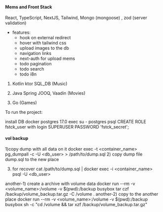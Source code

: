 #### Mems and Front Stack
React,  TypeScript, NextJS, Tailwind, Mongo (mongoose) , zod (server validation)
* features:
   * hook on external redirect
   * hover with tailwind css
   * upload images to the db
   * navigation links
   * next-auth for upload mems
   * todo pagination
   * todo search
   * todo i8n

1) Kotlin ktor SQL_DB (Music)

2) Java Spring  JOOQ, Vaadin (Movies)

3) Go (Games)

To run the project:


install DB
docker postgres 17.0
exec
su - postgres
psql
CREATE ROLE fstck_user with login SUPERUSER PASSWORD 'fstck_secret';

#### vol backup

1)copy dump with all data on it
docker exec -t <container_name> pg_dumpall -c -U <db_user> > /path/to/dump.sql
2) copy dump file dump.sql to the new place

3) for recover
cat /path/to/dump.sql | docker exec -i <container_name> psql -U <db_user>

another-1)
create a archive with volume data
docker run --rm -v <volume_name>:/volume -v $(pwd):/backup busybox tar czf /backup/volume_backup.tar.gz -C /volume .
another-2)
copy to the another place 
docker run --rm -v <volume_name>:/volume -v $(pwd):/backup busybox sh -c "cd /volume && tar xzf /backup/volume_backup.tar.gz"
